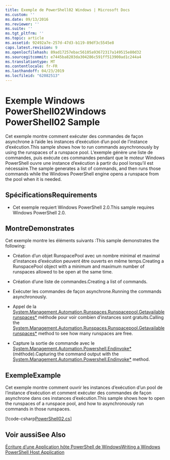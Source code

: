```yaml
---
title: Exemple de PowerShell02 Windows | Microsoft Docs
ms.custom: ''
ms.date: 09/13/2016
ms.reviewer: ''
ms.suite: ''
ms.tgt_pltfrm: ''
ms.topic: article
ms.assetid: 92492a7e-257d-47d3-b119-89df3c5545e8
caps.latest.revision: 9
ms.openlocfilehash: 89ad17257ebac56105a93672317a149515e80d32
ms.sourcegitcommit: e7445ba8203da304286c591ff513900ad1c244a4
ms.translationtype: MT
ms.contentlocale: fr-FR
ms.lasthandoff: 04/23/2019
ms.locfileid: "62082513"
---
```

# <a name="windows-powershell02-sample"></a><span data-ttu-id="386f8-102">Exemple Windows PowerShell02</span><span class="sxs-lookup"><span data-stu-id="386f8-102">Windows PowerShell02 Sample</span></span>

<span data-ttu-id="386f8-103">Cet exemple montre comment exécuter des commandes de façon asynchrone à l’aide les instances d’exécution d’un pool de l’instance d’exécution.</span><span class="sxs-lookup"><span data-stu-id="386f8-103">This sample shows how to run commands asynchronously by using the runspaces of a runspace pool.</span></span> <span data-ttu-id="386f8-104">L’exemple génère une liste de commandes, puis exécute ces commandes pendant que le moteur Windows PowerShell ouvre une instance d’exécution à partir du pool lorsqu’il est nécessaire.</span><span class="sxs-lookup"><span data-stu-id="386f8-104">The sample generates a list of commands, and then runs those commands while the Windows PowerShell engine opens a runspace from the pool when it is needed.</span></span>

## <a name="requirements"></a><span data-ttu-id="386f8-105">Spécifications</span><span class="sxs-lookup"><span data-stu-id="386f8-105">Requirements</span></span>

- <span data-ttu-id="386f8-106">Cet exemple requiert Windows PowerShell 2.0.</span><span class="sxs-lookup"><span data-stu-id="386f8-106">This sample requires Windows PowerShell 2.0.</span></span>

## <a name="demonstrates"></a><span data-ttu-id="386f8-107">Montre</span><span class="sxs-lookup"><span data-stu-id="386f8-107">Demonstrates</span></span>

<span data-ttu-id="386f8-108">Cet exemple montre les éléments suivants :</span><span class="sxs-lookup"><span data-stu-id="386f8-108">This sample demonstrates the following:</span></span>

- <span data-ttu-id="386f8-109">Création d’un objet RunspacePool avec un nombre minimal et maximal d’instances d’exécution peuvent être ouverts en même temps.</span><span class="sxs-lookup"><span data-stu-id="386f8-109">Creating a RunspacePool object with a minimum and maximum number of runspaces allowed to be open at the same time.</span></span>

- <span data-ttu-id="386f8-110">Création d’une liste de commandes.</span><span class="sxs-lookup"><span data-stu-id="386f8-110">Creating a list of commands.</span></span>

- <span data-ttu-id="386f8-111">Exécuter les commandes de façon asynchrone.</span><span class="sxs-lookup"><span data-stu-id="386f8-111">Running the commands asynchronously.</span></span>

- <span data-ttu-id="386f8-112">Appel de la [System.Management.Automation.Runspaces.Runspacepool.Getavailablerunspaces\*](/dotnet/api/System.Management.Automation.Runspaces.RunspacePool.GetAvailableRunspaces) méthode pour voir combien d’instances sont gratuits.</span><span class="sxs-lookup"><span data-stu-id="386f8-112">Calling the [System.Management.Automation.Runspaces.Runspacepool.Getavailablerunspaces\*](/dotnet/api/System.Management.Automation.Runspaces.RunspacePool.GetAvailableRunspaces) method to see how many runspaces are free.</span></span>

- <span data-ttu-id="386f8-113">Capture la sortie de commande avec le [System.Management.Automation.Powershell.Endinvoke\*](/dotnet/api/System.Management.Automation.PowerShell.EndInvoke) (méthode).</span><span class="sxs-lookup"><span data-stu-id="386f8-113">Capturing the command output with the [System.Management.Automation.Powershell.Endinvoke\*](/dotnet/api/System.Management.Automation.PowerShell.EndInvoke) method.</span></span>

## <a name="example"></a><span data-ttu-id="386f8-114">Exemple</span><span class="sxs-lookup"><span data-stu-id="386f8-114">Example</span></span>

<span data-ttu-id="386f8-115">Cet exemple montre comment ouvrir les instances d’exécution d’un pool de l’instance d’exécution et comment exécuter des commandes de façon asynchrone dans ces instances d’exécution.</span><span class="sxs-lookup"><span data-stu-id="386f8-115">This sample shows how to open the runspaces of a runspace pool, and how to asynchronously run commands in those runspaces.</span></span>

[!code-csharp[PowerShell02.cs](../../powershell-sdk-samples/SDK-2.0/csharp/PowerShell02/PowerShell02.cs#L11-L96 "PowerShell02.cs")]

## <a name="see-also"></a><span data-ttu-id="386f8-116">Voir aussi</span><span class="sxs-lookup"><span data-stu-id="386f8-116">See Also</span></span>

[<span data-ttu-id="386f8-117">Écriture d’une Application hôte PowerShell de Windows</span><span class="sxs-lookup"><span data-stu-id="386f8-117">Writing a Windows PowerShell Host Application</span></span>](./writing-a-windows-powershell-host-application.md)